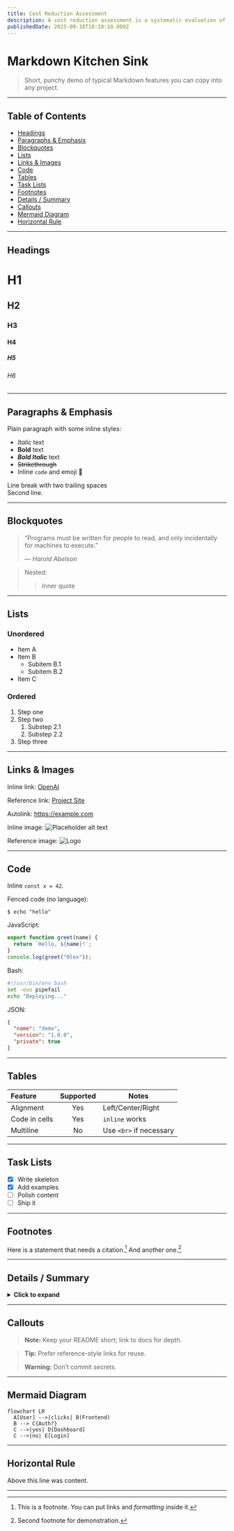 ```yaml
---
title: Cost Reduction Assessment
description: A cost reduction assessment is a systematic evaluation of a business’s expenses to identify inefficiencies, waste, and areas for optimization
publishedDate: 2025-09-18T10:10:10.000Z
---
```


# Markdown Kitchen Sink

> Short, punchy demo of typical Markdown features you can copy into any project.

---

## Table of Contents
- [Headings](#headings)
- [Paragraphs & Emphasis](#paragraphs--emphasis)
- [Blockquotes](#blockquotes)
- [Lists](#lists)
- [Links & Images](#links--images)
- [Code](#code)
- [Tables](#tables)
- [Task Lists](#task-lists)
- [Footnotes](#footnotes)
- [Details / Summary](#details--summary)
- [Callouts](#callouts)
- [Mermaid Diagram](#mermaid-diagram)
- [Horizontal Rule](#horizontal-rule)

---

## Headings

# H1
## H2
### H3
#### H4
##### H5
###### H6

---

## Paragraphs & Emphasis

Plain paragraph with some inline styles:
- *Italic* text
- **Bold** text
- ***Bold Italic*** text
- ~~Strikethrough~~
- Inline `code` and emoji 🎯

Line break with two trailing spaces  
Second line.

---

## Blockquotes

> “Programs must be written for people to read, and only incidentally for machines to execute.”
>
> — *Harold Abelson*

> Nested:
> > Inner quote

---

## Lists

### Unordered
- Item A
- Item B
    - Subitem B.1
    - Subitem B.2
- Item C

### Ordered
1. Step one
2. Step two
    1. Substep 2.1
    2. Substep 2.2
3. Step three

---

## Links & Images

Inline link: [OpenAI](https://openai.com)

Reference link: [Project Site][project]

Autolink: <https://example.com>

Inline image: ![Placeholder alt text](https://via.placeholder.com/600x200.png?text=Banner)

Reference image: ![Logo][logo]

[project]: https://example.com/docs
[logo]: https://via.placeholder.com/120.png?text=Logo

---

## Code

Inline `const x = 42`.

Fenced code (no language):
```
$ echo "hello"
```

JavaScript:
```js
export function greet(name) {
  return `Hello, ${name}!`;
}
console.log(greet("Olex"));
```

Bash:
```bash
#!/usr/bin/env bash
set -euo pipefail
echo "Deploying..."
```

JSON:
```json
{
  "name": "demo",
  "version": "1.0.0",
  "private": true
}
```

---

## Tables

| Feature        | Supported | Notes                    |
|:---------------|:---------:|--------------------------|
| Alignment      |   Yes     | Left/Center/Right        |
| Code in cells  |   Yes     | `inline` works           |
| Multiline      |   No      | Use `<br>` if necessary  |

---

## Task Lists

- [x] Write skeleton
- [x] Add examples
- [ ] Polish content
- [ ] Ship it

---

## Footnotes

Here is a statement that needs a citation.[^1] And another one.[^note]

[^1]: This is a footnote. You can put links and *formatting* inside it.
[^note]: Second footnote for demonstration.

---

## Details / Summary

<details>
  <summary><strong>Click to expand</strong></summary>

Hidden content with **Markdown** inside:

- Bullet points
- Code:

  ```ts
  type ID = string | number;
  ```

</details>

---

## Callouts

> **Note:** Keep your README short; link to docs for depth.

> **Tip:** Prefer reference-style links for reuse.

> **Warning:** Don’t commit secrets.

---

## Mermaid Diagram

```mermaid
flowchart LR
  A[User] -->|clicks| B(Frontend)
  B --> C{Auth?}
  C -->|yes| D[Dashboard]
  C -->|no| E[Login]
```

---

## Horizontal Rule

Above this line was content.

---
